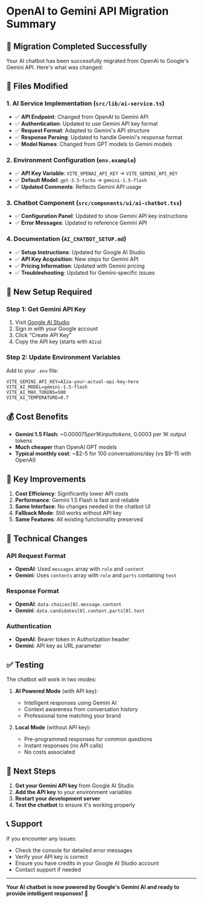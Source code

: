 # OpenAI to Gemini API Migration Summary

## 🚀 **Migration Completed Successfully**

Your AI chatbot has been successfully migrated from OpenAI to Google's Gemini API. Here's what was changed:

## 📝 **Files Modified**

### 1. **AI Service Implementation** (`src/lib/ai-service.ts`)
- ✅ **API Endpoint**: Changed from OpenAI to Gemini API
- ✅ **Authentication**: Updated to use Gemini API key format
- ✅ **Request Format**: Adapted to Gemini's API structure
- ✅ **Response Parsing**: Updated to handle Gemini's response format
- ✅ **Model Names**: Changed from GPT models to Gemini models

### 2. **Environment Configuration** (`env.example`)
- ✅ **API Key Variable**: `VITE_OPENAI_API_KEY` → `VITE_GEMINI_API_KEY`
- ✅ **Default Model**: `gpt-3.5-turbo` → `gemini-1.5-flash`
- ✅ **Updated Comments**: Reflects Gemini API usage

### 3. **Chatbot Component** (`src/components/ui/ai-chatbot.tsx`)
- ✅ **Configuration Panel**: Updated to show Gemini API key instructions
- ✅ **Error Messages**: Updated to reference Gemini API

### 4. **Documentation** (`AI_CHATBOT_SETUP.md`)
- ✅ **Setup Instructions**: Updated for Google AI Studio
- ✅ **API Key Acquisition**: New steps for Gemini API
- ✅ **Pricing Information**: Updated with Gemini pricing
- ✅ **Troubleshooting**: Updated for Gemini-specific issues

## 🔑 **New Setup Required**

### **Step 1: Get Gemini API Key**
1. Visit [Google AI Studio](https://makersuite.google.com/app/apikey)
2. Sign in with your Google account
3. Click "Create API Key"
4. Copy the API key (starts with `AIza`)

### **Step 2: Update Environment Variables**
Add to your `.env` file:
```env
VITE_GEMINI_API_KEY=AIza-your-actual-api-key-here
VITE_AI_MODEL=gemini-1.5-flash
VITE_AI_MAX_TOKENS=500
VITE_AI_TEMPERATURE=0.7
```

## 💰 **Cost Benefits**

- **Gemini 1.5 Flash**: ~$0.000075 per 1K input tokens, ~$0.0003 per 1K output tokens
- **Much cheaper** than OpenAI GPT models
- **Typical monthly cost**: ~$2-5 for 100 conversations/day (vs $9-15 with OpenAI)

## 🎯 **Key Improvements**

1. **Cost Efficiency**: Significantly lower API costs
2. **Performance**: Gemini 1.5 Flash is fast and reliable
3. **Same Interface**: No changes needed in the chatbot UI
4. **Fallback Mode**: Still works without API key
5. **Same Features**: All existing functionality preserved

## 🔧 **Technical Changes**

### **API Request Format**
- **OpenAI**: Used `messages` array with `role` and `content`
- **Gemini**: Uses `contents` array with `role` and `parts` containing `text`

### **Response Format**
- **OpenAI**: `data.choices[0].message.content`
- **Gemini**: `data.candidates[0].content.parts[0].text`

### **Authentication**
- **OpenAI**: Bearer token in Authorization header
- **Gemini**: API key as URL parameter

## ✅ **Testing**

The chatbot will work in two modes:

1. **AI Powered Mode** (with API key):
   - Intelligent responses using Gemini AI
   - Context awareness from conversation history
   - Professional tone matching your brand

2. **Local Mode** (without API key):
   - Pre-programmed responses for common questions
   - Instant responses (no API calls)
   - No costs associated

## 🚀 **Next Steps**

1. **Get your Gemini API key** from Google AI Studio
2. **Add the API key** to your environment variables
3. **Restart your development server**
4. **Test the chatbot** to ensure it's working properly

## 📞 **Support**

If you encounter any issues:
- Check the console for detailed error messages
- Verify your API key is correct
- Ensure you have credits in your Google AI Studio account
- Contact support if needed

---

**Your AI chatbot is now powered by Google's Gemini AI and ready to provide intelligent responses!** 🎉
